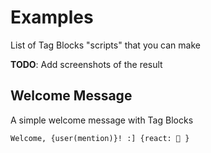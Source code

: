 ---
---

# Examples

List of Tag Blocks "scripts" that you can make

**TODO**: Add screenshots of the result

## Welcome Message

A simple welcome message with Tag Blocks

```
Welcome, {user(mention)}! :] {react: 👋 }
```
